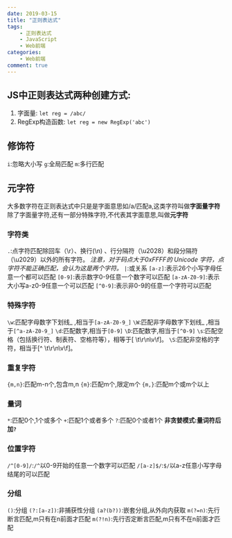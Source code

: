 ```yaml
---
date: 2019-03-15
title: "正则表达式"
tags:
    - 正则表达式
    - JavaScript
    - Web前端
categories:
    - Web前端
comment: true
---
```

## JS中正则表达式两种创建方式:
1. 字面量: `let reg = /abc/`
2. RegExp构造函数: `let reg = new RegExp('abc')`

## 修饰符
`i`:忽略大小写
`g`:全局匹配
`m`:多行匹配

## 元字符
大多数字符在正则表达式中只是是字面意思如/a/匹配a,这类字符叫做**字面量字符**
除了字面量字符,还有一部分特殊字符,不代表其字面意思,叫做**元字符**

### 字符类
`.`:点字符匹配除回车（\r）、换行(\n) 、行分隔符（\u2028）和段分隔符（\u2029）以外的所有字符。
*注意，对于码点大于0xFFFF的 Unicode 字符，点字符不能正确匹配，会认为这是两个字符。*
`|`:或关系
`[a-z]`:表示26个小写字母任意一个都可以匹配
`[0-9]`:表示数字0-9任意一个数字可以匹配
`[a-zA-Z0-9]`:表示大小写a-z0-9任意一个可以匹配
`[^0-9]`:表示非0-9的任意一个字符可以匹配

### 特殊字符
`\w`:匹配字母数字下划线_ ,相当于`[a-zA-Z0-9_]`
`\W`:匹配非字母数字下划线_ ,相当于`[^a-zA-Z0-9_]`
`\d`:匹配数字,相当于`[0-9]`
`\D`:匹配数字,相当于`[^0-9]`
`\s`:匹配空格（包括换行符、制表符、空格符等），相等于[ \t\r\n\v\f]。
`\S`:匹配非空格的字符，相当于[^ \t\r\n\v\f]。

### 重复字符
`{m,n}`:匹配m-n个,包含m,n
`{m}`:匹配m个,限定m个
`{m,}`:匹配m个或m个以上

### 量词
`*`:匹配0个,1个或多个
`+`:匹配1个或者多个
`?`:匹配0个或者1个
**非贪婪模式:量词符后加`?`**

### 位置字符
`/^[0-9]/`:`/^`以0-9开始的任意一个数字可以匹配
`/[a-z]$/`:`$/`以a-z任意小写字母结尾的可以匹配

### 分组
`()`:分组
`(?:[a-z])`:非捕获性分组
`(a?(b?))`:嵌套分组,从外向内获取
`m(?=n)`:先行断言匹配,m只有在n前面才匹配
`m(?!n)`:先行否定断言匹配,m只有不在n前面才匹配






